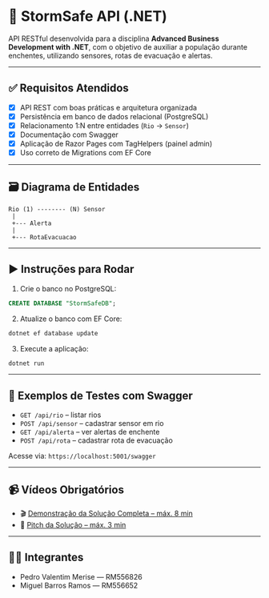 # 🌊 StormSafe API (.NET)

API RESTful desenvolvida para a disciplina **Advanced Business Development with .NET**, com o objetivo de auxiliar a população durante enchentes, utilizando sensores, rotas de evacuação e alertas.

---

## ✅ Requisitos Atendidos

- [x] API REST com boas práticas e arquitetura organizada
- [x] Persistência em banco de dados relacional (PostgreSQL)
- [x] Relacionamento 1:N entre entidades (`Rio` → `Sensor`)
- [x] Documentação com Swagger
- [x] Aplicação de Razor Pages com TagHelpers (painel admin)
- [x] Uso correto de Migrations com EF Core

---

## 🗃 Diagrama de Entidades

```
Rio (1) -------- (N) Sensor
 |
 +--- Alerta
 |
 +--- RotaEvacuacao
```

---

## ▶️ Instruções para Rodar

1. Crie o banco no PostgreSQL:

```sql
CREATE DATABASE "StormSafeDB";
```

2. Atualize o banco com EF Core:

```bash
dotnet ef database update
```

3. Execute a aplicação:

```bash
dotnet run
```

---

## 🧪 Exemplos de Testes com Swagger

- `GET /api/rio` – listar rios
- `POST /api/sensor` – cadastrar sensor em rio
- `GET /api/alerta` – ver alertas de enchente
- `POST /api/rota` – cadastrar rota de evacuação

Acesse via: `https://localhost:5001/swagger`

---

## 📹 Vídeos Obrigatórios

- 🎬 [Demonstração da Solução Completa – máx. 8 min](https://youtube.com)
- 🎤 [Pitch da Solução – máx. 3 min](https://youtube.com)

---

## 👨‍💻 Integrantes

- Pedro Valentim Merise — RM556826
- Miguel Barros Ramos — RM556652
